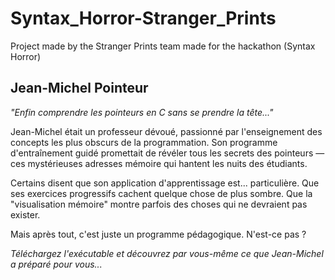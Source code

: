 # Syntax_Horror-Stranger_Prints
Project made by the Stranger Prints team made for the hackathon (Syntax Horror)

## Jean-Michel Pointeur

*"Enfin comprendre les pointeurs en C sans se prendre la tête..."*

Jean-Michel était un professeur dévoué, passionné par l'enseignement des concepts les plus obscurs de la programmation. Son programme d'entraînement guidé promettait de révéler tous les secrets des pointeurs — ces mystérieuses adresses mémoire qui hantent les nuits des étudiants.

Certains disent que son application d'apprentissage est... particulière. Que ses exercices progressifs cachent quelque chose de plus sombre. Que la "visualisation mémoire" montre parfois des choses qui ne devraient pas exister.

Mais après tout, c'est juste un programme pédagogique. N'est-ce pas ?

*Téléchargez l'exécutable et découvrez par vous-même ce que Jean-Michel a préparé pour vous...*
